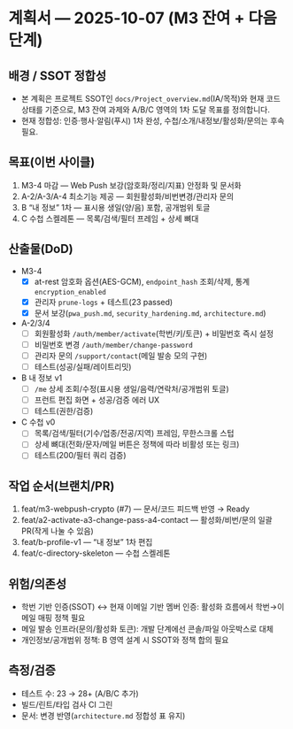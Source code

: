 # 계획서 — 2025-10-07 (M3 잔여 + 다음 단계)

## 배경 / SSOT 정합성
- 본 계획은 프로젝트 SSOT인 `docs/Project_overview.md`(IA/목적)와 현재 코드 상태를 기준으로, M3 잔여 과제와 A/B/C 영역의 1차 도달 목표를 정의합니다.
- 현재 정합성: 인증·행사·알림(푸시) 1차 완성, 수첩/소개/내정보/활성화/문의는 후속 필요.

## 목표(이번 사이클)
1) M3-4 마감 — Web Push 보강(암호화/정리/지표) 안정화 및 문서화
2) A-2/A-3/A-4 최소기능 제공 — 회원활성화/비번변경/관리자 문의
3) B “내 정보” 1차 — 표시용 생일(양/음) 포함, 공개범위 토글
4) C 수첩 스켈레톤 — 목록/검색/필터 프레임 + 상세 뼈대

## 산출물(DoD)
- M3-4
  - [x] at-rest 암호화 옵션(AES-GCM), `endpoint_hash` 조회/삭제, 통계 `encryption_enabled`
  - [x] 관리자 `prune-logs` + 테스트(23 passed)
  - [x] 문서 보강(`pwa_push.md`, `security_hardening.md`, `architecture.md`)
- A-2/3/4
  - [ ] 회원활성화 `/auth/member/activate`(학번/키/토큰) + 비밀번호 즉시 설정
  - [ ] 비밀번호 변경 `/auth/member/change-password`
  - [ ] 관리자 문의 `/support/contact`(메일 발송 모의 구현)
  - [ ] 테스트(성공/실패/레이트리밋)
- B 내 정보 v1
  - [ ] `/me` 상세 조회/수정(표시용 생일/음력/연락처/공개범위 토글)
  - [ ] 프런트 편집 화면 + 성공/검증 에러 UX
  - [ ] 테스트(권한/검증)
- C 수첩 v0
  - [ ] 목록/검색/필터(기수/업종/전공/지역) 프레임, 무한스크롤 스텁
  - [ ] 상세 뼈대(전화/문자/메일 버튼은 정책에 따라 비활성 또는 링크)
  - [ ] 테스트(200/필터 쿼리 검증)

## 작업 순서(브랜치/PR)
1) feat/m3-webpush-crypto (#7) — 문서/코드 피드백 반영 → Ready
2) feat/a2-activate-a3-change-pass-a4-contact — 활성화/비번/문의 일괄 PR(작게 나눌 수 있음)
3) feat/b-profile-v1 — “내 정보” 1차 편집
4) feat/c-directory-skeleton — 수첩 스켈레톤

## 위험/의존성
- 학번 기반 인증(SSOT) ↔ 현재 이메일 기반 멤버 인증: 활성화 흐름에서 학번→이메일 매핑 정책 필요
- 메일 발송 인프라(문의/활성화 토큰): 개발 단계에선 콘솔/파일 아웃박스로 대체
- 개인정보/공개범위 정책: B 영역 설계 시 SSOT와 정책 합의 필요

## 측정/검증
- 테스트 수: 23 → 28+ (A/B/C 추가)
- 빌드/린트/타입 검사 CI 그린
- 문서: 변경 반영(`architecture.md` 정합성 표 유지)

